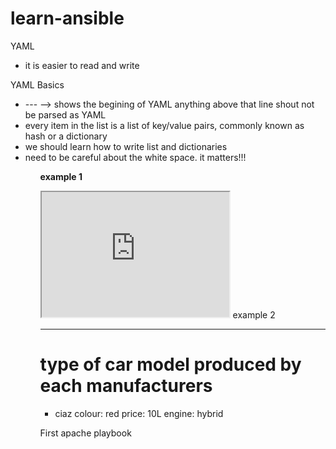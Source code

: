 # learn-ansible

YAML 
   <ul> <li> it is easier to read and write </li></ul>
YAML Basics
   <p> 
        <ul> 
            <li> --- --> shows the begining of YAML anything above that line shout not be parsed as YAML </li>
            <li> every item in the list is a list of key/value pairs, commonly known as hash or a dictionary </li>
            <li>we should learn how to write list and dictionaries </li>
            <li>need to be careful about the white space. it matters!!! </li>
        <ul>
    </p>
<p> <b> example 1 </b> </p>

<iframe src="https://github.com/blrk/learn-ansible/blob/master/yaml-files/example1.yml" height="200" width="300"></iframe>
example 2 

---
# type of car model produced by each manufacturers 
- ciaz
   colour: red
   price: 10L
   engine: hybrid

First apache playbook
